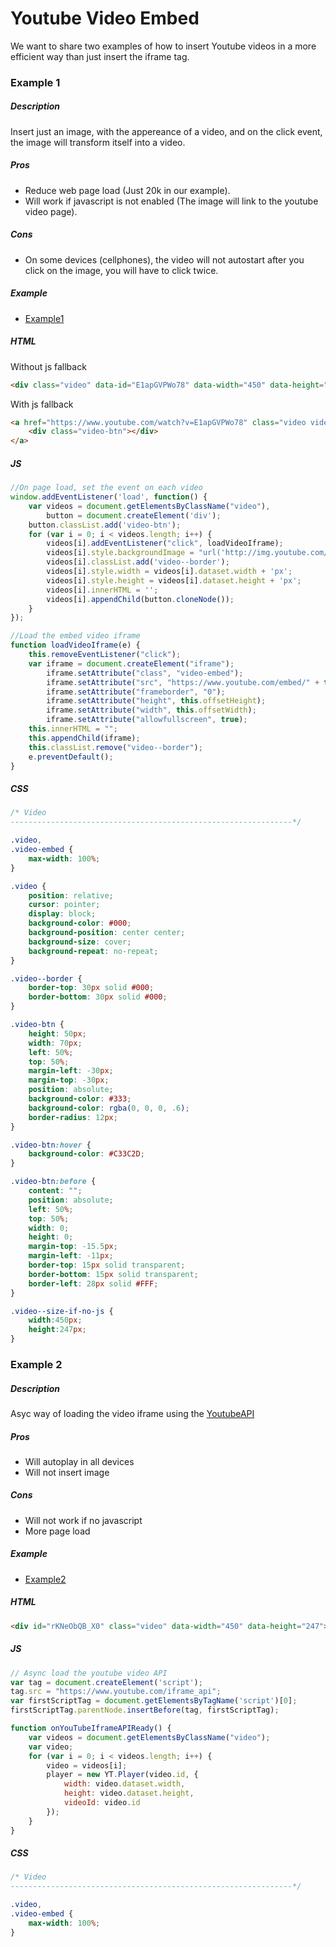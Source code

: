 # Youtube Video Embed
We want to share two examples of how to insert Youtube videos in a more efficient way than just insert the iframe tag.

### Example 1
##### Description
Insert just an image, with the appereance of a video, and on the click event, the image will transform itself into a video.
##### Pros
  - Reduce web page load (Just 20k in our example).
  - Will work if javascript is not enabled (The image will link to the youtube video page).
  
##### Cons
  - On some devices (cellphones), the video will not autostart after you click on the image, you will have to click twice.
  
##### Example
* [Example1]

##### HTML
Without js fallback
```html
<div class="video" data-id="E1apGVPWo78" data-width="450" data-height="247"></div>
```
With js fallback
```html
<a href="https://www.youtube.com/watch?v=E1apGVPWo78" class="video video--border video--size-if-no-js" style="background-image: url('http://img.youtube.com/vi/E1apGVPWo78/0.jpg');" data-id="E1apGVPWo78">
    <div class="video-btn"></div>
</a>
```

##### JS
```js
//On page load, set the event on each video
window.addEventListener('load', function() {
    var videos = document.getElementsByClassName("video"),
        button = document.createElement('div');
    button.classList.add('video-btn');
    for (var i = 0; i < videos.length; i++) {
        videos[i].addEventListener("click", loadVideoIframe);
        videos[i].style.backgroundImage = "url('http://img.youtube.com/vi/" + videos[i].dataset.id + "/0.jpg')";
        videos[i].classList.add('video--border');
        videos[i].style.width = videos[i].dataset.width + 'px';
        videos[i].style.height = videos[i].dataset.height + 'px';
        videos[i].innerHTML = '';
        videos[i].appendChild(button.cloneNode());
    }
});

//Load the embed video iframe
function loadVideoIframe(e) {
    this.removeEventListener("click");
    var iframe = document.createElement("iframe");
        iframe.setAttribute("class", "video-embed");
        iframe.setAttribute("src", "https://www.youtube.com/embed/" + this.dataset.id +"?autoplay=1");
        iframe.setAttribute("frameborder", "0");
        iframe.setAttribute("height", this.offsetHeight);
        iframe.setAttribute("width", this.offsetWidth);
        iframe.setAttribute("allowfullscreen", true);
    this.innerHTML = "";
    this.appendChild(iframe);
    this.classList.remove("video--border");
    e.preventDefault();
}
```

##### CSS
```css
/* Video
---------------------------------------------------------------*/

.video,
.video-embed {
    max-width: 100%;
}

.video {
    position: relative;
    cursor: pointer;
    display: block;
    background-color: #000;
    background-position: center center;
    background-size: cover;
    background-repeat: no-repeat;
}

.video--border {
    border-top: 30px solid #000;
    border-bottom: 30px solid #000;
}

.video-btn {
    height: 50px;
    width: 70px;
    left: 50%;
    top: 50%;
    margin-left: -30px;
    margin-top: -30px;
    position: absolute;
	background-color: #333;
    background-color: rgba(0, 0, 0, .6);
	border-radius: 12px;
}

.video-btn:hover {
    background-color: #C33C2D;
}

.video-btn:before {
	content: "";
	position: absolute;
	left: 50%;
	top: 50%;
	width: 0;
	height: 0;
	margin-top: -15.5px;
	margin-left: -11px;
	border-top: 15px solid transparent;
	border-bottom: 15px solid transparent;
	border-left: 28px solid #FFF;
}

.video--size-if-no-js {
    width:450px;
    height:247px;
}
```

### Example 2
##### Description
Asyc way of loading the video iframe using the [YoutubeAPI]

##### Pros
  - Will autoplay in all devices
  - Will not insert image
  
##### Cons
  - Will not work if no javascript
  - More page load
  
##### Example
* [Example2]

##### HTML
```html
<div id="rKNeObQB_X0" class="video" data-width="450" data-height="247"></div>
```
##### JS
```js
// Async load the youtube video API
var tag = document.createElement('script');
tag.src = "https://www.youtube.com/iframe_api";
var firstScriptTag = document.getElementsByTagName('script')[0];
firstScriptTag.parentNode.insertBefore(tag, firstScriptTag);

function onYouTubeIframeAPIReady() {
    var videos = document.getElementsByClassName("video");
    var video;
    for (var i = 0; i < videos.length; i++) {
        video = videos[i];
        player = new YT.Player(video.id, {
            width: video.dataset.width,
            height: video.dataset.height,
            videoId: video.id
        });
    }
}
```

##### CSS
```css
/* Video
---------------------------------------------------------------*/

.video,
.video-embed {
    max-width: 100%;
}
```

[//]: #
   [Example1]: <http://fallemand.github.io/utils/youtube-embed/example1/>
   [Example2]: <http://fallemand.github.io/utils/youtube-embed/example2/>
   [YoutubeAPI]: <https://developers.google.com/youtube/iframe_api_reference?hl=es>
   
